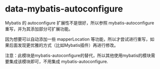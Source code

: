 # data-mybatis-autoconfigure

Mybatis 的 autoconfigure 扩展性不是很好，所以参照 mybatis-autoconfigure 重写，并为其添加部分可扩展功能。

因为想要可以自动添加一些 mapperLocation 等功能，所以才尝试进行重写，如果后面发现更优雅的方式（比如Mybatis插件）再进行修改。

注意：此模块是mybatis-autoconfigure的替代，所以其他使用mybatis的模块需要集成该模块即可，不用集成 mybatis-autoconfigure.
